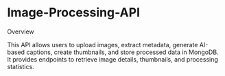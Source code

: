 # Image-Processing-API
Overview

This API allows users to upload images, extract metadata, generate AI-based captions, create thumbnails, and store processed data in MongoDB. It provides endpoints to retrieve image details, thumbnails, and processing statistics.
